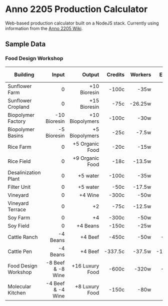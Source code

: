 # Anno 2205 Production Calculator

Web-based production calculator built on a NodeJS stack. Currently using information from the [Anno 2205 Wiki](http://anno2205.wikia.com/wiki/).


## Sample Data

### Food Design Workshop

| Building | Input | Output | Credits | Workers | Energy | Max Modules |
|----------|------:|-------:|--------:|--------:|-------:|------------:|
| Sunflower Farm | 0 | +10 Bioresin | -100c | -35w | -10e |
| Sunflower Cropland | 0 | +15 Bioresin | -75c | -26.25w | -7.5e |
| Biopolymer Factory | -10 Bioresin | +10 Biopolymers | -100c | -30w | -10e |
| Biopolymer Basins | -5 Bioresin | +5 Biopolymers | -25c | -7.5w | -2.5e |
| Rice Farm | 0 | +5 Organic Food | -20c | -15w | -5e |
| Rice Field | 0 | +9 Organic Food | -18c | -13.5w | -4.5e |
| Desalinization Plant | 0 | +5 water | -100c | -35w | -10e |
| Filter Unit | 0 | +5 water | -50c | -17.5w | -5e |
| Vineyard |0 | +4 Wine | -300c | -50w | -40e | N/A |
| Vineyard Terrace | 0 | +2 | -75c | -12.5w | -10e | 4 |
| Soy Farm | 0 | +4 | -300c | -50w | -50e | N/A |
| Soy Field | 0 | +4 Beans | -150c | -25w | -25e | 4 |
| Cattle Ranch | -4 Beans | +4 Beef | -450c | -50w | -150e | N/A |
| Cattle Pen | -4 Beans | +4 Beef | -337.5c | -37.5w | -112.5e | 4 |
| Food Design Workshop | -8 Beef & -8 Wine | +16 Luxury Food | -600c | -320w | -200e | N/A |
| Molecular Kitchen | -4 Beef & -4 Wine | +8 Luxury Food  | -150c | -80w  | -50e | 4 |